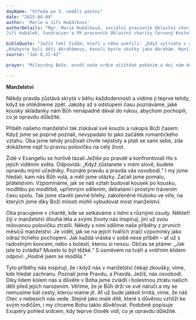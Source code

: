 ```yaml
---
dayName: "Středa po 5. neděli postní"
date: "2025-04-09"
author: 'Marie a Jiří Hubálkovi'
authorDetails: "Mgr. Marie Hubálková, sociální pracovník Oblastní charity Červený Kostelec;
Jiří Hubálek, fundraiser a PR pracovník Oblastní charity Červený Kostelec"

bibleQuote: "Ježíš řekl židům, kteří v něho uvěřili: „Když vytrváte v mém slovu, budete opravdu mými učedníky. Poznáte pravdu, a pravda vás osvobodí.“ Namítli mu: „Jsme potomci Abrahámovi a nikdy jsme nikomu neotročili. Jak ty můžeš říci: »Stanete se svobodnými«?“ Ježíš jim odpověděl: „Amen, amen, pravím vám: Každý, kdo páchá hřích, je otrokem hříchu. Otrok nezůstává v domě navždy, syn zůstává navždy. Když vás Syn osvobodí, budete skutečně svobodní. Vím, že jste potomci Abrahámovi, ale ukládáte mi o život, protože mé slovo se u vás neuchytí. Já mluvím, co jsem viděl u svého Otce, a vy děláte, co jste slyšeli od vašeho otce.“ Řekli mu na to: „Náš otec je Abrahám.“ Ježíš jim řekl:
„Kdybyste byli děti Abrahámovy, konali byste skutky jako Abrahám. Nyní však mě chcete zabít – toho, kdo vám mluvil pravdu, kterou slyšel od Boha. Tak Abrahám nejednal. Vy konáte skutky vašeho otce.“ Odpověděli mu: „My jsme se nenarodili ze smilstva, máme jednoho Otce, Boha.“ Ježíš jim řekl: „Kdyby byl vaším otcem Bůh, milovali byste mě, vždyť já jsem vyšel od Boha a od něho přicházím. Nepřišel jsem totiž sám od sebe, ale on mě poslal.“"
source: "Jan 8,31-42"

prayer: "Milosrdný Bože, osvěť naše srdce očištěné pokáním a dej nám dar pravé zbožnosti, abychom dosáhli vyslyšení svých proseb. Skrze tvého Syna…"

---
```


**Manželství**

Někdy pravda zůstává skrytá v běhu každodennosti a vidíme ji teprve tehdy, když se ohlédneme zpět. Jakoby až s odstupem času poznáváme, jaké kousky skládanky nám Bůh nenápadně dával do rukou, abychom pochopili, co je opravdu důležité.

Příběh našeho manželství tak získával své kouzlo a rukopis Boží časem. Když jsme se poprvé poznali, nevypadalo to jako začátek romantického vztahu. Oba jsme tehdy prožívali chvíle nejistoty a ptali se sami sebe, zda dokážeme najít tu pravou polovičku na celý život.

Židé v Evangeliu se horlivě tázali Ježíše po pravdě a konfrontovali Ho s jejich viděním světa. Odpovídá: „Když zůstanete v mém slově, budete opravdu mými učedníky. Poznáte pravdu a pravda vás osvobodí.“ I my jsme hledali, kam nás Bůh volá, a měli jsme otázky. Začali jsme pomalu, přátelstvím. Vzpomínáme, jak se náš vztah budoval kousek po kousku, modlitbu po modlitbě, upřímným sdílením, debatami i prostým trávením času spolu. Tak jsme stavěli pevné břehy, zakořeněné hluboko ve víře, na kterých jsme díky Boží milosti mohli vybudovat most manželství.

Oba pracujeme v charitě, kde se setkáváme s lidmi s různými osudy. Někteří žijí v manželství dlouhá léta a svými životy nás inspirují, jiní už svou milovanou polovičku ztratili. Někdy s nimi sdílíme naše příběhy z prvních měsíců manželství. Je vidět, jak se na jejich tvářích zračí vzpomínky jako odraz tichého pochopení. Jak každá vráska v sobě nese příběh – ať už s radostným koncem, nebo s bolestí, kterou si nesou. Občas se ptáme: „Jak jste to zvládla? Muselo to být těžké.“ S úsměvem na tváři a vnitřním klidem odpoví: „Hodně jsem se modlila.“

Tyto příběhy nás inspirují,  že i když nás v manželství čekají zkoušky, víme, kde hledat záchranu. Poznali jsme Pravdu, a Pravda, Ježíš, nás osvobodí. Díky lidem kolem nás a důvěře v Boha jsme zvládli i bolestnou ztrátu našich dětí před jejich narozením. Věříme, že je Bůh drží ve své náruči a my se nemusíme bát cesty, kterou máme jít. Ať už bude jakkoli trnitá, víme, že náš Otec v nebesích nás vede. Stejně jako malé dítě, které s důvěrou vzhlíží ke svým rodičům, i my chceme Bohu takto důvěřovat. Podobně popisuje Exupéry pohled srdcem, kdy teprve člověk vidí, co je opravdu důležité.


